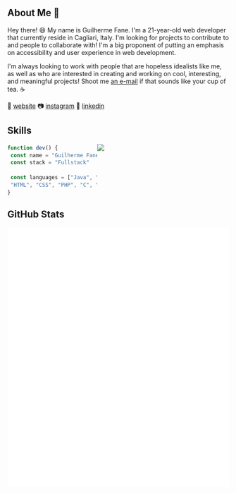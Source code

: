 ## About Me :wave:

Hey there! :smile: My name is Guilherme Fane. I'm a 21-year-old web developer that currently reside in Cagliari, Italy. I'm looking for projects to contribute to and people to collaborate with! I'm a big proponent of putting an emphasis on accessibility and user experience in web development.

I'm always looking to work with people that are hopeless idealists like me, as well as who are interested in creating and working on cool, interesting, and meaningful projects! Shoot me [an e-mail](mailto:gfanedm@gmail.com) if that sounds like your cup of tea. :coffee:


🏡 [website](https://gfanedm.dev)
📷 [instagram](https://www.instagram.com/fane.jpg)
👔 [linkedin](https://www.linkedin.com/in/guilhermefane/)

## Skills

<img align="right" width="300" src="https://i2.wp.com/allhtaccess.info/wp-content/uploads/2018/03/programming.gif?fit=1281%2C716&ssl=1" />

```typescript
function dev() {
 const name = "Guilherme Fane"
 const stack = "Fullstack"
 
 const languages = ["Java", "Python", "JavaScript", "TypeScript",
 "HTML", "CSS", "PHP", "C", "C#", "C++", "Go"]
}
```

## **GitHub Stats**

<a href="https://github.com/gfanedm">
  <img align="center" src="https://github.com/gfanedm/github-stats/blob/master/generated/languages.svg" />
</a>

<a href="https://github.com/gfanedm">
 <img align="center" src="https://github.com/gfanedm/github-stats/blob/master/generated/overview.svg"/>
</a>

